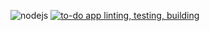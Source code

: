 ![nodejs](https://img.shields.io/badge/Node%20js-v20.6.0-blue)
[![to-do app linting, testing, building](https://github.com/realrvm/hh-todo-list/actions/workflows/main.yml/badge.svg)](https://github.com/realrvm/hh-todo-list/actions/workflows/main.yml)
